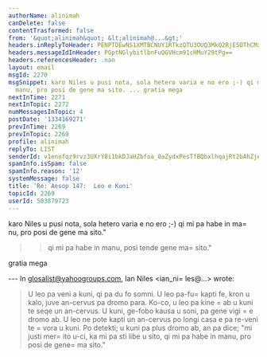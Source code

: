 ```yaml
---
authorName: alinimah
canDelete: false
contentTrasformed: false
from: '&quot;alinimah&quot; &lt;alinimah@...&gt;'
headers.inReplyToHeader: PENPTDEwNS1XMTBCNUY1RTkzQTU3OUQ3MkQ2RjE5OThCMzcwQHBoeC5nYmw+
headers.messageIdInHeader: PGptNGlybitlbnFuQGVHcm91cHMuY29tPg==
headers.referencesHeader: .nan
layout: email
msgId: 2270
msgSnippet: karo Niles u pusi nota, sola hetero varia e no ero ;-) qi mi pa habe in
  manu, pro posi de gene ma sito. ... gratia mega
nextInTime: 2271
nextInTopic: 2272
numMessagesInTopic: 4
postDate: '1334169271'
prevInTime: 2269
prevInTopic: 2269
profile: alinimah
replyTo: LIST
senderId: v1enofqz9rvz3UXrY8i1bkDJaHZbfoa_0aZydxPesTfBQbxlhqajRt2bAhZjekYzIX8U9peHsieUGBM1-TjA_Df7YL0n0w
spamInfo.isSpam: false
spamInfo.reason: '12'
systemMessage: false
title: 'Re: Aesop 147:  Leo e Kuni'
topicId: 2269
userId: 503879723
---
```



karo Niles
u pusi nota, sola hetero varia e no ero ;-)
qi mi pa habe in ma=
nu, pro posi de gene ma sito."

>>qi mi pa habe in manu, posi tende gene ma=
 sito."

gratia mega

>
--- In glosalist@yahoogroups.com, Ian Niles <ian_ni=
les@...> wrote:
>
> 
> U leo pa veni a kuni, qi pa du fo somni. U leo pa-fu=
 kapti fe, kron u kalo, juve an-cervus pa dromo para. Ko-co, u leo pa kine =
ab u kuni te seqe un an-cervus. U kuni, ge-fobo kausa u soni, pa gene vigi =
e dromo ab. U leo ne pote kapti un an-cervus po longi casa e pa re-veni te =
vora u kuni. Po detekti; u kuni pa plus dromo ab, an pa dice; "mi justi mer=
ito u-ci, ka mi pa sti libe u sito, qi mi pa habe in manu, pro posi de gene=
 ma sito."
>



